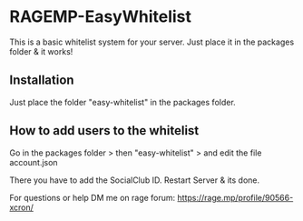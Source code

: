 # RAGEMP-EasyWhitelist
This is a basic whitelist system for your server. Just place it in the packages folder & it works!

## Installation
Just place the folder "easy-whitelist" in the packages folder. 

## How to add users to the whitelist
Go in the packages folder > then "easy-whitelist" > and edit the file account.json

There you have to add the SocialClub ID. Restart Server & its done.

For questions or help DM me on rage forum: https://rage.mp/profile/90566-xcron/
